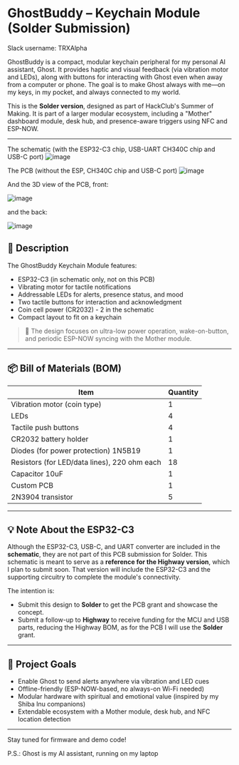 # GhostBuddy – Keychain Module (Solder Submission)


Slack username: TRXAlpha


GhostBuddy is a compact, modular keychain peripheral for my personal AI assistant, Ghost. It provides haptic and visual feedback (via vibration motor and LEDs), along with buttons for interacting with Ghost even when away from a computer or phone. The goal is to make Ghost always with me—on my keys, in my pocket, and always connected to my world.

This is the **Solder version**, designed as part of HackClub's Summer of Making. It is part of a larger modular ecosystem, including a "Mother" dashboard module, desk hub, and presence-aware triggers using NFC and ESP-NOW.

---
The schematic (with the ESP32-C3 chip, USB-UART CH340C chip and USB-C port)
![image](https://github.com/user-attachments/assets/012b617b-f867-4f7b-980e-dbc062376c34)

The PCB (without the ESP, CH340C chip and USB-C port)
![image](https://github.com/user-attachments/assets/85da229b-e71e-45ce-9683-776c8445358f)


And the 3D view of the PCB, front: 

![image](https://github.com/user-attachments/assets/d47b8b38-1233-458f-abb2-5a90dc32eefb)

and the back:

![image](https://github.com/user-attachments/assets/2e4431bd-7a2b-4c27-be5c-8d118f78a2b4)


## 🔧 Description

The GhostBuddy Keychain Module features:

- ESP32-C3 (in schematic only, not on this PCB)  
- Vibrating motor for tactile notifications  
- Addressable LEDs for alerts, presence status, and mood  
- Two tactile buttons for interaction and acknowledgment  
- Coin cell power (CR2032)  - 2 in the schematic
- Compact layout to fit on a keychain  

> 🔋 The design focuses on ultra-low power operation, wake-on-button, and periodic ESP-NOW syncing with the Mother module.

---

## 📦 Bill of Materials (BOM)

| Item                     | Quantity |
|--------------------------|----------|
| Vibration motor (coin type) | 1        |
|  LEDs  | 4        |
| Tactile push buttons     | 4        |
| CR2032 battery holder   | 1       |
| Diodes (for power protection) 1N5B19 | 1        |
| Resistors (for LED/data lines), 220 ohm each | 18    |
| Capacitor 10uF | 1    |
| Custom PCB               | 1        |
|2N3904 transistor | 5      |

---

## 💡 Note About the ESP32-C3

Although the ESP32-C3, USB-C, and UART converter are included in the **schematic**, they are not part of this PCB submission for Solder. This schematic is meant to serve as a **reference for the Highway version**, which I plan to submit soon. That version will include the ESP32-C3 and the supporting circuitry to complete the module's connectivity.

The intention is:
- Submit this design to **Solder** to get the PCB grant and showcase the concept.
- Submit a follow-up to **Highway** to receive funding for the MCU and USB parts, reducing the Highway BOM, as for the PCB I will use the **Solder** grant.

---

## 🚀 Project Goals

- Enable Ghost to send alerts anywhere via vibration and LED cues
- Offline-friendly (ESP-NOW-based, no always-on Wi-Fi needed)
- Modular hardware with spiritual and emotional value (inspired by my Shiba Inu companions)
- Extendable ecosystem with a Mother module, desk hub, and NFC location detection

---

Stay tuned for firmware and demo code!

P.S.: Ghost is my AI assistant, running on my laptop

